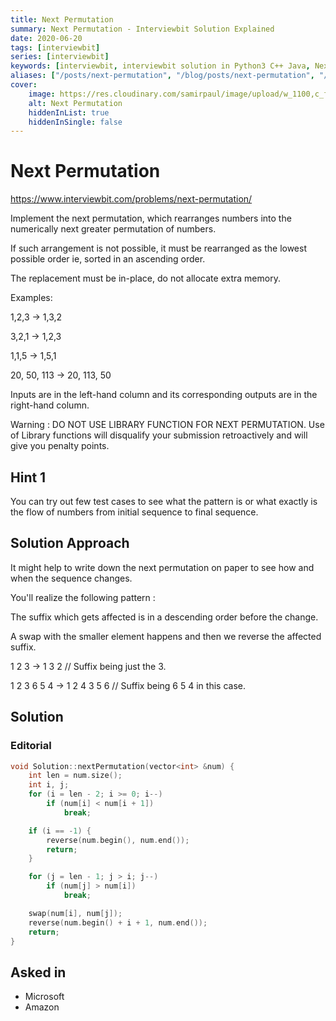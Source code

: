 ```yaml
---
title: Next Permutation
summary: Next Permutation - Interviewbit Solution Explained
date: 2020-06-20
tags: [interviewbit]
series: [interviewbit]
keywords: [interviewbit, interviewbit solution in Python3 C++ Java, Next Permutation solution]
aliases: ["/posts/next-permutation", "/blog/posts/next-permutation", "/next-permutation"]
cover:
    image: https://res.cloudinary.com/samirpaul/image/upload/w_1100,c_fit,co_rgb:FFFFFF,l_text:Arial_70_bold:Next Permutation - Solution Explained/problem-solving.webp
    alt: Next Permutation
    hiddenInList: true
    hiddenInSingle: false
---
```


# Next Permutation

https://www.interviewbit.com/problems/next-permutation/

Implement the next permutation, which rearranges numbers into the numerically next greater permutation of numbers.

If such arrangement is not possible, it must be rearranged as the lowest possible order ie, sorted in an ascending order.

The replacement must be in-place, do not allocate extra memory.

Examples:

1,2,3 -> 1,3,2

3,2,1 -> 1,2,3

1,1,5 -> 1,5,1

20, 50, 113 -> 20, 113, 50

Inputs are in the left-hand column and its corresponding outputs are in the right-hand column.

Warning : DO NOT USE LIBRARY FUNCTION FOR NEXT PERMUTATION. Use of Library functions will disqualify your submission retroactively and will give you penalty points.

## Hint 1

You can try out few test cases to see what the pattern is or what exactly is the flow of numbers from initial sequence to final sequence.

## Solution Approach

It might help to write down the next permutation on paper to see how and when the sequence changes.

You'll realize the following pattern :

The suffix which gets affected is in a descending order before the change.

A swap with the smaller element happens and then we reverse the affected suffix.

1 2 3 -> 1 3 2   // Suffix being just the 3.

1 2 3 6 5 4  -> 1 2 4 3 5 6 // Suffix being 6 5 4 in this case.

## Solution

### Editorial

```cpp
void Solution::nextPermutation(vector<int> &num) {
    int len = num.size();
    int i, j;
    for (i = len - 2; i >= 0; i--)
        if (num[i] < num[i + 1])
            break;

    if (i == -1) {
        reverse(num.begin(), num.end());
        return;
    }

    for (j = len - 1; j > i; j--)
        if (num[j] > num[i])
            break;

    swap(num[i], num[j]);
    reverse(num.begin() + i + 1, num.end());
    return;
}
```

## Asked in

* Microsoft
* Amazon

